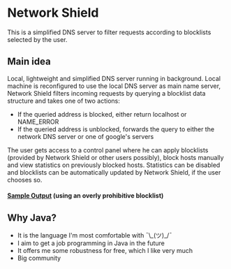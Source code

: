 # Network Shield

This is a simplified DNS server to filter requests according to blocklists selected by the user.

## Main idea
Local, lightweight and simplified DNS server running in background. Local machine is reconfigured to use the local DNS server as main name server, Network Shield filters incoming requests by querying a blocklist data structure and takes one of two actions:
- If the queried address is blocked, either return localhost or NAME_ERROR
- If the queried address is unblocked, forwards the query to either the network DNS server or one of google's servers

The user gets access to a control panel where he can apply blocklists (provided by Network Shield or other users possibly), block hosts manually and view statistics on previously blocked hosts. Statistics can be disabled and blocklists can be automatically updated by Network Shield, if the user chooses so.

#### [Sample Output](/sample_output.txt) (using an overly prohibitive blocklist)


## Why Java?

 - It is the language I'm most comfortable with ¯\\\_(ツ)_/¯
 - I aim to get a job programming in Java in the future
 - It offers me some robustness for free, which I like very much
 - Big community
